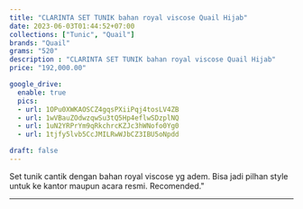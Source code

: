 ```yaml
---
title: "CLARINTA SET TUNIK bahan royal viscose Quail Hijab"
date: 2023-06-03T01:44:52+07:00
collections: ["Tunic", "Quail"]
brands: "Quail"
grams: "520"
description : "CLARINTA SET TUNIK bahan royal viscose Quail Hijab"
price: "192,000.00"

google_drive:
  enable: true
  pics:
  - url: 1OPu0XWKAOSCZ4gqsPXiiPqj4tosLV4ZB
  - url: 1wVBauZOdwzqwSu3tQ5Hp4eflwSDzplNQ
  - url: 1uN2YRPrYm9qRkchrcKZJc3hWNofo0Yg0
  - url: 1tjfy5lvb5CcJMILRwWJbCZ3IBU5oNpdd

draft: false
---
```


Set tunik cantik dengan bahan royal viscose yg adem. Bisa jadi pilhan style untuk ke kantor maupun acara resmi. Recomended."

----------    
 
